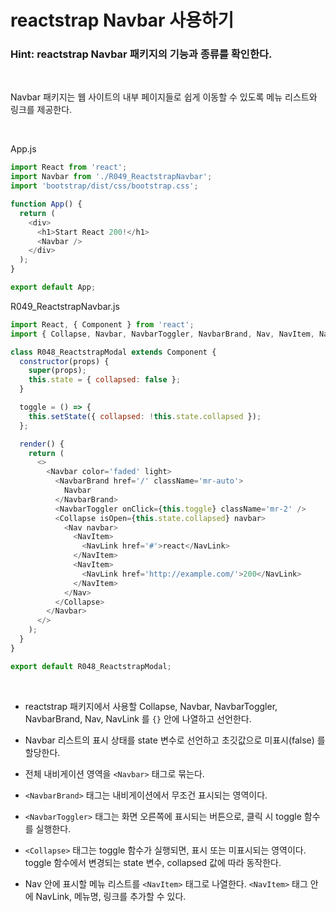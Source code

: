 # reactstrap Navbar 사용하기

### Hint: reactstrap Navbar 패키지의 기능과 종류를 확인한다.

<br>

Navbar 패키지는 웹 사이트의 내부 페이지들로 쉽게 이동할 수 있도록 메뉴 리스트와 링크를 제공한다.

<br>

App.js

```js
import React from 'react';
import Navbar from './R049_ReactstrapNavbar';
import 'bootstrap/dist/css/bootstrap.css';

function App() {
  return (
    <div>
      <h1>Start React 200!</h1>
      <Navbar />
    </div>
  );
}

export default App;
```

R049_ReactstrapNavbar.js

```js
import React, { Component } from 'react';
import { Collapse, Navbar, NavbarToggler, NavbarBrand, Nav, NavItem, NavLink } from 'reactstrap';

class R048_ReactstrapModal extends Component {
  constructor(props) {
    super(props);
    this.state = { collapsed: false };
  }

  toggle = () => {
    this.setState({ collapsed: !this.state.collapsed });
  };

  render() {
    return (
      <>
        <Navbar color='faded' light>
          <NavbarBrand href='/' className='mr-auto'>
            Navbar
          </NavbarBrand>
          <NavbarToggler onClick={this.toggle} className='mr-2' />
          <Collapse isOpen={this.state.collapsed} navbar>
            <Nav navbar>
              <NavItem>
                <NavLink href='#'>react</NavLink>
              </NavItem>
              <NavItem>
                <NavLink href='http://example.com/'>200</NavLink>
              </NavItem>
            </Nav>
          </Collapse>
        </Navbar>
      </>
    );
  }
}

export default R048_ReactstrapModal;
```

<br>

- reactstrap 패키지에서 사용할 Collapse, Navbar, NavbarToggler, NavbarBrand, Nav, NavLink 를 `{}` 안에 나열하고 선언한다.

- Navbar 리스트의 표시 상태를 state 변수로 선언하고 초깃값으로 미표시(false) 를 할당한다.

- 전체 내비게이션 영역을 `<Navbar>` 태그로 묶는다.

- `<NavbarBrand>` 태그는 내비게이션에서 무조건 표시되는 영역이다.

- `<NavbarToggler>` 태그는 화면 오른쪽에 표시되는 버튼으로, 클릭 시 toggle 함수를 실행한다.

- `<Collapse>` 태그는 toggle 함수가 실행되면, 표시 또는 미표시되는 영역이다. toggle 함수에서 변경되는 state 변수, collapsed 값에 따라 동작한다.

- Nav 안에 표시할 메뉴 리스트를 `<NavItem>` 태그로 나열한다. `<NavItem>` 태그 안에 NavLink, 메뉴명, 링크를 추가할 수 있다.
